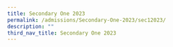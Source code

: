 ```yaml
---
title: Secondary One 2023
permalink: /admissions/Secondary-One-2023/sec12023/
description: ""
third_nav_title: Secondary One 2023
---
```

